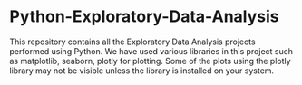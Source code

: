 # Python-Exploratory-Data-Analysis
This repository contains all the Exploratory Data Analysis projects performed using Python.
We have used various libraries in this project such as matplotlib, seaborn, plotly for plotting.
Some of the plots using the plotly library may not be visible unless the library is installed on your system.
